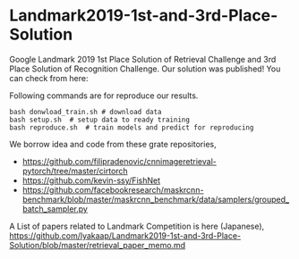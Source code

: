 # Landmark2019-1st-and-3rd-Place-Solution

Google Landmark 2019 1st Place Solution of Retrieval Challenge and 3rd Place Solution of Recognition Challenge.
Our solution was published! You can check from here:

Following commands are for reproduce our results.
```
bash donwload_train.sh # download data
bash setup.sh  # setup data to ready training
bash reproduce.sh  # train models and predict for reproducing
```

We borrow idea and code from these grate repositories,

* https://github.com/filipradenovic/cnnimageretrieval-pytorch/tree/master/cirtorch
* https://github.com/kevin-ssy/FishNet
* https://github.com/facebookresearch/maskrcnn-benchmark/blob/master/maskrcnn_benchmark/data/samplers/grouped_batch_sampler.py

A List of papers related to Landmark Competition is here (Japanese),
https://github.com/lyakaap/Landmark2019-1st-and-3rd-Place-Solution/blob/master/retrieval_paper_memo.md
